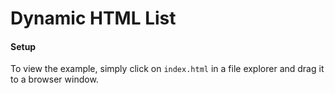 # Dynamic HTML List

#### Setup
To view the example, simply click on `index.html` in a file explorer and drag it to a browser window.